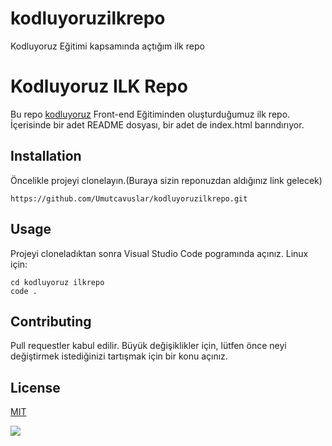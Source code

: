 # kodluyoruzilkrepo
Kodluyoruz Eğitimi kapsamında açtığım ilk repo
# **Kodluyoruz ILK Repo**
Bu repo [kodluyoruz](https://www.kodluyoruz.org/) Front-end Eğitiminden oluşturduğumuz ilk repo. İçerisinde bir adet README dosyası, bir adet de index.html barındırıyor.
## **Installation**
Öncelikle projeyi clonelayın.(Buraya sizin reponuzdan aldığınız link gelecek)

```
https://github.com/Umutcavuslar/kodluyoruzilkrepo.git
```
## **Usage**
Projeyi cloneladıktan sonra Visual Studio Code pogramında açınız.
Linux için:
```
cd kodluyoruz ilkrepo
code .
```
## **Contributing**
Pull requestler kabul edilir. Büyük değişiklikler için, lütfen önce neyi değiştirmek istediğinizi tartışmak için bir konu açınız.
## **License**
[MIT](https://choosealicense.com/licenses/mit/)


![](https://user-images.githubusercontent.com/96980553/161624453-6480b408-2f6f-4902-ad9e-bb4852e412c3.png)